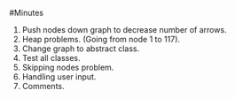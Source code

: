 #Minutes
1. Push nodes down graph to decrease number of arrows.
2. Heap problems. (Going from node 1 to 117).
3. Change graph to abstract class.
4. Test all classes.
5. Skipping nodes problem.
6. Handling user input.
7. Comments.
